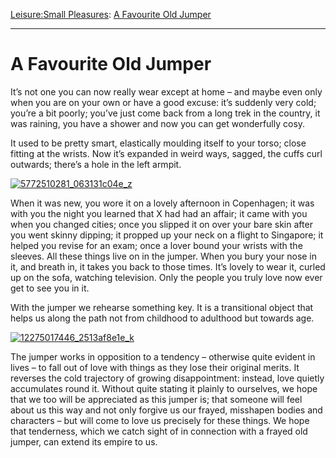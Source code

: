 [Leisure:](https://www.theschooloflife.com/thebookoflife/category/leisure/)[Small Pleasures](https://www.theschooloflife.com/thebookoflife/category/leisure/small-pleasures/): [A Favourite Old Jumper](https://www.theschooloflife.com/thebookoflife/a-favourite-old-jumper/)

* * *

# A Favourite Old Jumper

It’s not one you can now really wear except at home – and maybe even only when you are on your own or have a good excuse: it’s suddenly very cold; you’re a bit poorly; you’ve just come back from a long trek in the country, it was raining, you have a shower and now you can get wonderfully cosy. &nbsp;

It used to be pretty smart, elastically moulding itself to your torso; close fitting at the wrists. Now it’s expanded in weird ways, sagged, the cuffs curl outwards; there’s a hole in the left armpit.

[![5772510281_063131c04e_z](https://www.theschooloflife.com/thebookoflife/wp-content/uploads/2016/05/5772510281_063131c04e_z.jpg)](http://www.thebookoflife.org/wp-content/uploads/2016/05/5772510281_063131c04e_z.jpg)

When it was new, you wore it on a lovely afternoon in Copenhagen; it was with you the night you learned that X had had an affair; it came with you when you changed cities; once you slipped it on over your bare skin after you went skinny dipping; it propped up your neck on a flight to Singapore; it helped you revise for an exam; once a lover bound your wrists with the sleeves. All these things live on in the jumper. When you bury your nose in it, and breath in, it takes you back to those times. It’s lovely to wear it, curled up on the sofa, watching television. Only the people you truly love now ever get to see you in it.

With the jumper we rehearse something key. It is a transitional object that helps us along the path not from childhood to adulthood but towards age.

[![12275017446_2513af8e1e_k](https://www.theschooloflife.com/thebookoflife/wp-content/uploads/2016/05/12275017446_2513af8e1e_k.jpg)](http://www.thebookoflife.org/wp-content/uploads/2016/05/12275017446_2513af8e1e_k.jpg)

The jumper works in opposition to a tendency – otherwise quite evident in lives – to fall out of love with things as they lose their original merits. It reverses the cold trajectory of growing disappointment: instead, love quietly accumulates round it. Without quite stating it plainly to ourselves, we hope that we too will be appreciated as this jumper is; that someone will feel about us this way and not only forgive us our frayed, misshapen bodies and characters – but will come to love us precisely for these things. We hope that tenderness, which we catch sight of in connection with a frayed old jumper, can extend its empire to us.
